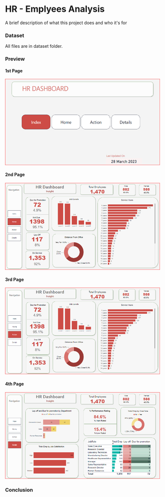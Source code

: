 # HR - Emplyees Analysis

A brief description of what this project does and who it's for

### Dataset

All files are in dataset folder. 


### Preview


#### 1st Page 

![App Screenshot](Images/index.PNG)

#### 2nd Page 

![App Screenshot](Images/overview.PNG)

#### 3rd Page 

![App Screenshot](Images/action.PNG)

#### 4th Page 

![App Screenshot](Images/details.PNG)

### Conclusion

